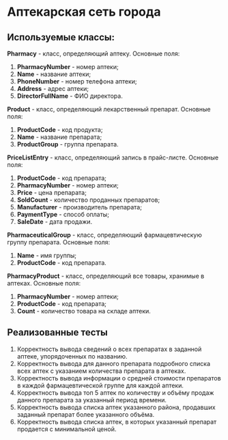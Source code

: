 # Аптекарская сеть города

## Используемые классы:
<b>Pharmacy</b> - класс, определяющий аптеку.
Основные поля:
1) <b>PharmacyNumber</b> - номер аптеки;
2) <b>Name</b> - название аптеки;
3) <b>PhoneNumber</b> - номер телефона аптеки;
4) <b>Address</b> - адрес аптеки;
5) <b>DirectorFullName</b> - ФИО директора.

<b>Product</b> - класс, определяющий лекарственный препарат.
Основные поля:
1) <b>ProductCode</b> - код продукта;
2) <b>Name</b> - название препарата;
3) <b>ProductGroup</b> - группа препарата.

<b>PriceListEntry</b> - класс, определяющий запись в прайс-листе.
Основные поля:
1) <b>ProductCode</b> - код препарата;
2) <b>PharmacyNumber</b> - номер аптеки;
3) <b>Price</b> - цена препарата;
4) <b>SoldCount</b> - количество проданных препаратов;
5) <b>Manufacturer</b> - производитель препарата;
6) <b>PaymentType</b> - способ оплаты;
7) <b>SaleDate</b> - дата продажи.

<b>PharmaceuticalGroup</b> - класс, определяющий фармацевтическую группу препарата.
Основные поля:
1) <b>Name</b> - имя группы;
2) <b>ProductCode</b> - код препарата.

<b>PharmacyProduct</b> - класс, определяющий все товары, хранимые в аптеках.
Основные поля:
1) <b>PharmacyNumber</b> - номер аптеки;
2) <b>ProductCode</b> - код препарата;
3) <b>Count</b> - количество товара на складе аптеки.

## Реализованные тесты
1) Корректность вывода сведений о всех препаратах в заданной аптеке, упорядоченных по 
названию.
2) Корректность вывода для данного препарата подробного списка всех аптек с указанием 
количества препарата в аптеках.
3) Корректность вывода информации о средней стоимости препаратов в каждой 
фармацевтической группе для каждой аптеки.
4) Корректность вывода топ 5 аптек по количеству и объёму продаж данного препарата за 
указанный период времени.
5) Корректность вывода списка аптек указанного района, продавших заданный препарат 
более указанного объёма.
6) Корректность вывода списка аптек, в которых указанный препарат продается с 
минимальной ценой.
